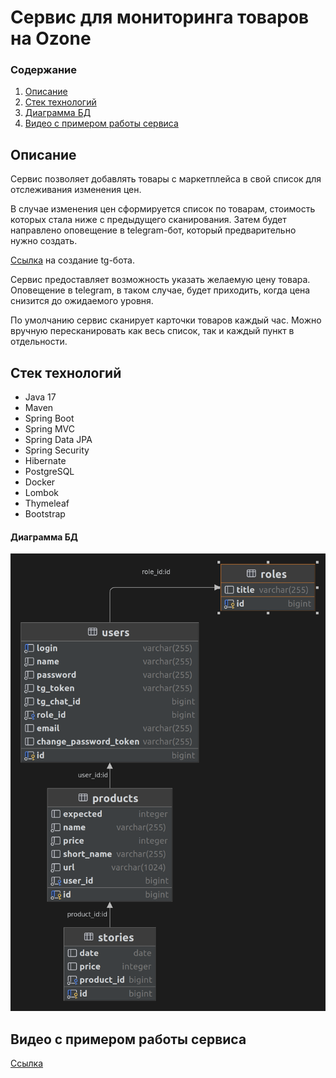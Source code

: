 # Сервис для мониторинга товаров на Ozone

### Содержание

1. [Описание](#описание)
2. [Стек технологий](#стек-технологий)
3. [Диаграмма БД](#диаграмма-бд)
4. [Видео с примером работы сервиса](#видео-с-примером-работы-сервиса)

## Описание

Сервис позволяет добавлять товары с маркетплейса в свой список для отслеживания изменения цен.

В случае изменения цен сформируется список по товарам, стоимость которых стала ниже с предыдущего сканирования. Затем будет
направлено оповещение в telegram-бот, который предварительно нужно создать.

<a href="https://docs.radist.online/radist.online-docs/nashi-produkty/radist-web/podklyucheniya/telegram-bot/instrukciya-po-sozdaniyu-i-nastroiki-bota-v-botfather" target="_blank">Ссылка</a> на создание tg-бота.

Сервис предоставляет возможность указать желаемую цену товара. Оповещение в telegram, в таком случае,
будет приходить, когда цена снизится до ожидаемого уровня.

По умолчанию сервис сканирует карточки товаров каждый час. Можно вручную пересканировать как весь список,
так и каждый пункт в отдельности.

## Стек технологий

* Java 17
* Maven
* Spring Boot
* Spring MVC
* Spring Data JPA
* Spring Security
* Hibernate
* PostgreSQL
* Docker
* Lombok
* Thymeleaf
* Bootstrap

#### Диаграмма БД

![DB_diagram.png](src%2Fmain%2Fresources%2Fdiagram%2FDB_diagram.png)

## Видео с примером работы сервиса

<a href="https://cloud.mail.ru/public/MTWg/NvTPZqaoS" target="_blank">Ссылка</a>

